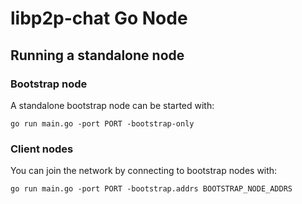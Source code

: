 # libp2p-chat Go Node

## Running a standalone node

### Bootstrap node

A standalone bootstrap node can be started with:

```shell
go run main.go -port PORT -bootstrap-only
```

### Client nodes

You can join the network by connecting to bootstrap nodes with:

```shell
go run main.go -port PORT -bootstrap.addrs BOOTSTRAP_NODE_ADDRS
```